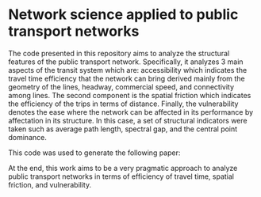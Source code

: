 # Network science applied to public transport networks

The code presented in this repository aims to analyze the structural features of the public transport network. Specifically, it analyzes 3 main aspects of the transit system which are: accessibility which indicates the travel time efficiency that the network can bring derived mainly from the geometry of the lines, headway, commercial speed, and connectivity among lines.  The second component is the spatial friction which indicates the efficiency of the trips in terms of distance. Finally, the vulnerability denotes the ease where the network can be affected in its performance by affectation in its structure. In this case, a set of structural indicators were taken such as average path length, spectral gap, and the central point dominance.

This code was used to generate the following paper: 




At the end, this work aims to be a very pragmatic approach to analyze public transport networks in terms of efficiency of travel time, spatial friction, and vulnerability. 
